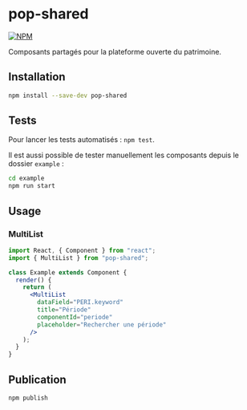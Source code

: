# pop-shared 
[![NPM](https://img.shields.io/npm/v/pop-shared.svg)](https://www.npmjs.com/package/pop-shared)

Composants partagés pour la plateforme ouverte du patrimoine.

## Installation

```bash
npm install --save-dev pop-shared
```

## Tests

Pour lancer les tests automatisés : `npm test`.

Il est aussi possible de tester manuellement les composants depuis le dossier `example` :
```bash
cd example
npm run start
```

## Usage

### MultiList

```jsx
import React, { Component } from "react";
import { MultiList } from "pop-shared";

class Example extends Component {
  render() {
    return (
      <MultiList
        dataField="PERI.keyword"
        title="Période"
        componentId="periode"
        placeholder="Rechercher une période"
      />
    );
  }
}
```

## Publication

```
npm publish
```
